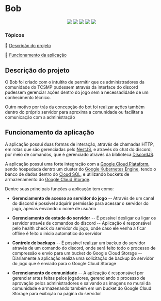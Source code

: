 
<h1>Bob</h1>

  

<p  align="center">

  

  
<img  src="https://img.shields.io/badge/node.js-6DA55F?style=for-the-badge&logo=node.js&logoColor=white"/>
<img  src="https://img.shields.io/badge/nestjs-%23E0234E.svg?style=for-the-badge&logo=nestjs&logoColor=white"/>
<img  src="https://img.shields.io/badge/GoogleCloud-%234285F4.svg?style=for-the-badge&logo=google-cloud&logoColor=white"/>
<img  src="https://img.shields.io/badge/postgres-%23316192.svg?style=for-the-badge&logo=postgresql&logoColor=white"/>
<img  src="https://img.shields.io/badge/Discord-%235865F2.svg?style=for-the-badge&logo=discord&logoColor=white"/>

  

</p>

  

### Tópicos

  

:small_blue_diamond: [Descrição do projeto](#descrição-do-projeto)

  

:small_blue_diamond: [Funcionamento da aplicação](#funcionamento-da-aplicação)

 
  

## Descrição do projeto

  

<p  align="justify">

  
O Bob foi criado com o intuítito de permitir que os administradores da comunidade do TCSMP pudessem através da interface do discord pudessem gerenciar ações dentro do jogo sem a necessadidade de um conhecimento técnico.

Outro motivo por trás da concepção do bot foi realizar ações também dentro do próprio servidor para aproxima a comunidade ou facilitar a comunicação com a administração

  

</p>

  

## Funcionamento da aplicação

 A aplicação possui duas formas de interação, através de chamadas HTTP, em rotas que são gerenciadas pelo [NestJS](https://nestjs.com/), e através do chat do discord, por meio de comandos, que é gerenciado através da biblioteca [DiscordJS](https://discord.js.org/).
 
 A aplicação possui uma forte integração com a [Google Cloud Plataform](https://cloud.google.com/), sendo hospedada dentro um cluster do [Google Kubernetes Engine](https://cloud.google.com/kubernetes-engine?hl=pt_br), tendo o banco de dados dentro do [Cloud SQL](https://cloud.google.com/sql/), e utilizando buckets de armazenamento do [Google Cloud Storage](https://cloud.google.com/storage/).

Dentre suas principais funções a aplicação tem como:

- **Gerenciamento de acesso ao servidor do jogo**
-- Através de um canal do discord é possível adquirir permissão para acessar o servidor do jogo, apenas enviando o nome de usuário

- **Gerenciamento de estado do servidor**
-- É possível desligar ou ligar os servidor através de comandos do discord
-- Aplicação é responsável pelo health check do servidor do jogo, onde caso ele venha a ficar offline é feito o início automático do servidor

- **Controle de backups**
-- É possível realizar um backup do servidor através de um comando do discord, onde será feito todo o processo de compressão e envio para um bucket do Google Cloud Storage
-- Diariamente a aplicação realiza uma solicitação de backup do servidor do jogo que é enviado para o Google Cloud Storage

- **Gerenciamento de comunidade**
-- A aplicação é responsável por gerenciar artes feitas pelos jogadores, gerenciando o processo de aprovação pelos administradores e salvando as imagens no mural da comunidade e armazenando também em um bucket do Google Cloud Storage para exibição na página do servidor
  

##

  
